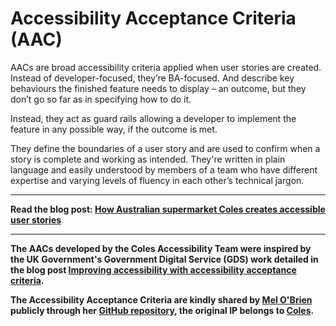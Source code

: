 # Accessibility Acceptance Criteria (AAC)
AACs are broad accessibility criteria applied when user stories are created. Instead of developer-focused, they’re BA-focused. And describe key behaviours the finished feature needs to display – an outcome, but they don’t go so far as in specifying how to do it.

Instead, they act as guard rails allowing a developer to implement the feature in any possible way, if the outcome is met.

They define the boundaries of a user story and are used to confirm when a story is complete and working as intended. They're written in plain language and easily understood by members of a team who have different expertise and varying levels of fluency in each other’s technical jargon.

---

**Read the blog post: [How Australian supermarket Coles creates accessible user stories](https://www.canaxess.com.au/articles/accessibility-acceptance-criteria/)**

---

**The AACs developed by the Coles Accessibility Team were inspired by the UK Government's Government Digital Service (GDS) work detailed in the blog post [Improving accessibility with accessibility acceptance criteria](https://insidegovuk.blog.gov.uk/2018/01/24/improving-accessibility-with-accessibility-acceptance-criteria/).**

**The Accessibility Acceptance Criteria are kindly shared by [Mel O'Brien](https://www.linkedin.com/in/melaniejobrien/) publicly through her [GitHub repository](https://github.com/meljobrien3/accessibility-acceptance-criteria), the original IP belongs to [Coles](https://www.coles.com.au/).**
